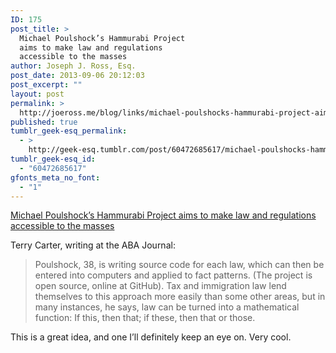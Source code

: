 ```yaml
---
ID: 175
post_title: >
  Michael Poulshock’s Hammurabi Project
  aims to make law and regulations
  accessible to the masses
author: Joseph J. Ross, Esq.
post_date: 2013-09-06 20:12:03
post_excerpt: ""
layout: post
permalink: >
  http://joeross.me/blog/links/michael-poulshocks-hammurabi-project-aims-to-make/
published: true
tumblr_geek-esq_permalink:
  - >
    http://geek-esq.tumblr.com/post/60472685617/michael-poulshocks-hammurabi-project-aims-to-make
tumblr_geek-esq_id:
  - "60472685617"
gfonts_meta_no_font:
  - "1"
---
```

<a href='http://www.abajournal.com/legalrebels/article/2013_legal_rebel_profile_michael_poulshock/'>Michael Poulshock’s Hammurabi Project aims to make law and regulations accessible to the masses</a><div class="link_description"><p>Terry Carter, writing at the ABA Journal:</p>

<blockquote>
  <p>Poulshock, 38, is writing source code for each law, which can then be entered into computers and applied to fact patterns. (The project is open source, online at GitHub). Tax and immigration law lend themselves to this approach more easily than some other areas, but in many instances, he says, law can be turned into a mathematical function: If this, then that; if these, then that or those.</p>
</blockquote>

<p>This is a great idea, and one I&#8217;ll definitely keep an eye on. Very cool.</p></div>